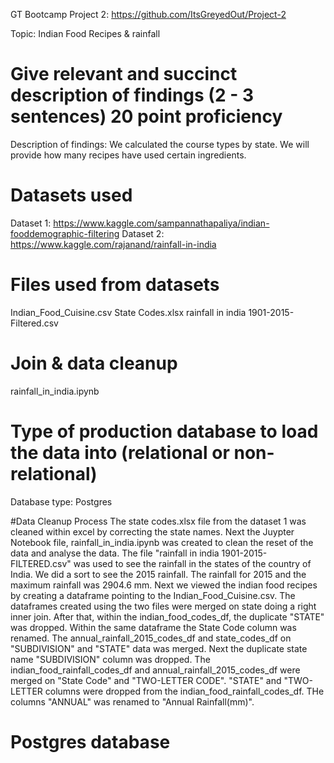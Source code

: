 GT Bootcamp
Project 2:  https://github.com/ItsGreyedOut/Project-2 

Topic:  Indian Food Recipes & rainfall

# Give relevant and succinct description of findings (2 - 3 sentences) 20 point proficiency
Description of findings:
We calculated the course types by state.
We will provide how many recipes have used certain ingredients. 

# Datasets used
Dataset 1: https://www.kaggle.com/sampannathapaliya/indian-fooddemographic-filtering 
Dataset 2: https://www.kaggle.com/rajanand/rainfall-in-india 

# Files used from datasets
Indian_Food_Cuisine.csv
State Codes.xlsx
rainfall in india 1901-2015-Filtered.csv

# Join & data cleanup
rainfall_in_india.ipynb

# Type of production database to load the data into (relational or non-relational)
Database type:  Postgres  

#Data Cleanup Process
The state codes.xlsx file from the dataset 1 was cleaned within excel by correcting the state names.  Next the Juypter Notebook file, rainfall_in_india.ipynb was created to clean the reset of the data and analyse the data.  The file "rainfall in india 1901-2015-FILTERED.csv" was used to see the rainfall in the states of the country of India.  We did a sort to see the 2015 rainfall.  The rainfall for 2015 and the maximum rainfall was 2904.6 mm.  Next we viewed the indian food recipes by creating a dataframe pointing to the Indian_Food_Cuisine.csv.  The dataframes created using the two files were merged on state doing a right inner join.  After that, within the indian_food_codes_df, the duplicate "STATE" was dropped.  Within the same dataframe the State Code column was renamed.  The annual_rainfall_2015_codes_df and state_codes_df on "SUBDIVISION" and "STATE" data was merged.  Next the duplicate state name "SUBDIVISION" column was dropped.  The indian_food_rainfall_codes_df and annual_rainfall_2015_codes_df were merged on "State Code" and "TWO-LETTER CODE".  "STATE" and "TWO-LETTER columns were dropped from the indian_food_rainfall_codes_df.  THe columns "ANNUAL" was renamed to "Annual Rainfall(mm)".  

# Postgres database 







